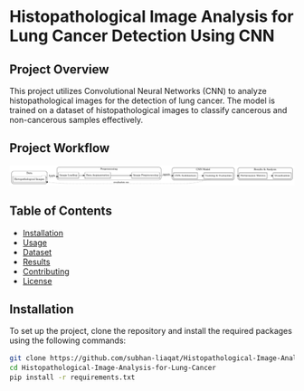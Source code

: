 # Histopathological Image Analysis for Lung Cancer Detection Using CNN

## Project Overview
This project utilizes Convolutional Neural Networks (CNN) to analyze histopathological images for the detection of lung cancer. The model is trained on a dataset of histopathological images to classify cancerous and non-cancerous samples effectively.

## Project Workflow

<img src = "/workflow.jpeg">

## Table of Contents
- [Installation](#installation)
- [Usage](#usage)
- [Dataset](#dataset)
- [Results](#results)
- [Contributing](#contributing)
- [License](#license)

## Installation
To set up the project, clone the repository and install the required packages using the following commands:

```bash
git clone https://github.com/subhan-liaqat/Histopathological-Image-Analysis-for-Lung-Cancer.git
cd Histopathological-Image-Analysis-for-Lung-Cancer
pip install -r requirements.txt
